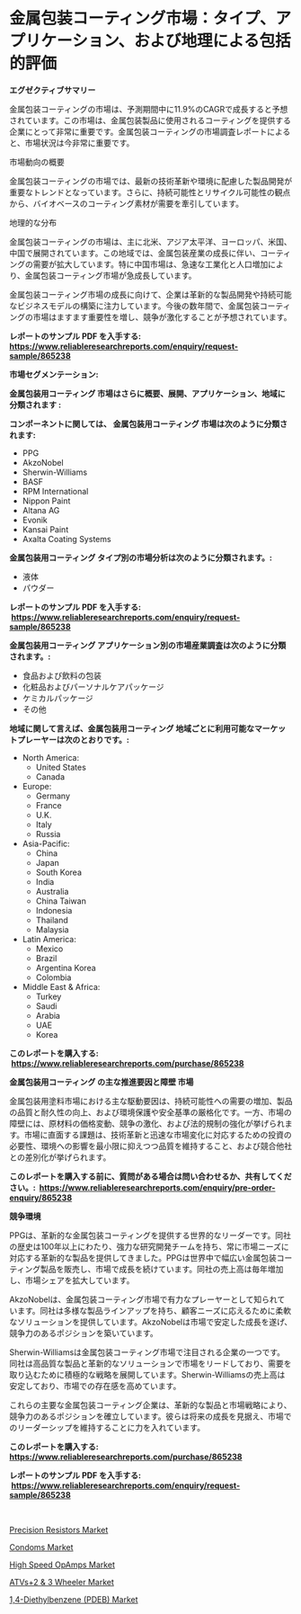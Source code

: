 <p><h1>金属包装コーティング市場：タイプ、アプリケーション、および地理による包括的評価</h1></p><p><strong>エグゼクティブサマリー</strong></p>
<p><p>金属包装コーティングの市場は、予測期間中に11.9%のCAGRで成長すると予想されています。この市場は、金属包装製品に使用されるコーティングを提供する企業にとって非常に重要です。金属包装コーティングの市場調査レポートによると、市場状況は今非常に重要です。</p><p>市場動向の概要</p><p>金属包装コーティングの市場では、最新の技術革新や環境に配慮した製品開発が重要なトレンドとなっています。さらに、持続可能性とリサイクル可能性の観点から、バイオベースのコーティング素材が需要を牽引しています。</p><p>地理的な分布</p><p>金属包装コーティングの市場は、主に北米、アジア太平洋、ヨーロッパ、米国、中国で展開されています。この地域では、金属包装産業の成長に伴い、コーティングの需要が拡大しています。特に中国市場は、急速な工業化と人口増加により、金属包装コーティング市場が急成長しています。</p><p>金属包装コーティング市場の成長に向けて、企業は革新的な製品開発や持続可能なビジネスモデルの構築に注力しています。今後の数年間で、金属包装コーティングの市場はますます重要性を増し、競争が激化することが予想されています。</p></p>
<p><strong>レポートのサンプル PDF を入手する: <a href="https://www.reliableresearchreports.com/enquiry/request-sample/865238">https://www.reliableresearchreports.com/enquiry/request-sample/865238</a></strong></p>
<p><strong>市場セグメンテーション:</strong></p>
<p><strong> 金属包装用コーティング 市場はさらに概要、展開、アプリケーション、地域に分類されます :</strong></p>
<p><strong>コンポーネントに関しては、 金属包装用コーティング 市場は次のように分類されます: &nbsp;</strong></p>
<p><ul><li>PPG</li><li>AkzoNobel</li><li>Sherwin-Williams</li><li>BASF</li><li>RPM International</li><li>Nippon Paint</li><li>Altana AG</li><li>Evonik</li><li>Kansai Paint</li><li>Axalta Coating Systems</li></ul></p>
<p><strong> 金属包装用コーティング タイプ別の市場分析は次のように分類されます。:</strong></p>
<p><ul><li>液体</li><li>パウダー</li></ul></p>
<p><strong>レポートのサンプル PDF を入手する: &nbsp;<a href="https://www.reliableresearchreports.com/enquiry/request-sample/865238">https://www.reliableresearchreports.com/enquiry/request-sample/865238</a></strong></p>
<p><strong> 金属包装用コーティング アプリケーション別の市場産業調査は次のように分類されます。:</strong></p>
<p><ul><li>食品および飲料の包装</li><li>化粧品およびパーソナルケアパッケージ</li><li>ケミカルパッケージ</li><li>その他</li></ul></p>
<p><strong>地域に関して言えば、金属包装用コーティング 地域ごとに利用可能なマーケットプレーヤーは次のとおりです。:</strong></p>
<p><ul>
    <li>
        North America:
        <ul>
            <li>United States</li>
            <li>Canada</li>
        </ul>
    </li>
    <li>
        Europe:
        <ul>
            <li>Germany</li>
            <li>France</li>
            <li>U.K.</li>
            <li>Italy</li>
            <li>Russia</li>
        </ul>
    </li>
    <li>
        Asia-Pacific:
        <ul>
            <li>China</li>
            <li>Japan</li>
            <li>South Korea</li>
            <li>India</li>
            <li>Australia</li>
            <li>China Taiwan</li>
            <li>Indonesia</li>
            <li>Thailand</li>
            <li>Malaysia</li>
        </ul>
    </li>
    <li>
        Latin America:
        <ul>
            <li>Mexico</li>
            <li>Brazil</li>
            <li>Argentina Korea</li>
            <li>Colombia</li>
        </ul>
    </li>
    <li>
        Middle East & Africa:
        <ul>
            <li>Turkey</li>
            <li>Saudi</li>
            <li>Arabia</li>
            <li>UAE</li>
            <li>Korea</li>
        </ul>
    </li>
    </ul></p>
<p><strong>このレポートを購入する: &nbsp;<a href="https://www.reliableresearchreports.com/purchase/865238">https://www.reliableresearchreports.com/purchase/865238</a></strong></p>
<p><strong>金属包装用コーティング の主な推進要因と障壁 市場</strong></p>
<p><p>金属包装用塗料市場における主な駆動要因は、持続可能性への需要の増加、製品の品質と耐久性の向上、および環境保護や安全基準の厳格化です。一方、市場の障壁には、原材料の価格変動、競争の激化、および法的規制の強化が挙げられます。市場に直面する課題は、技術革新と迅速な市場変化に対応するための投資の必要性、環境への影響を最小限に抑えつつ品質を維持すること、および競合他社との差別化が挙げられます。</p></p>
<p><strong>このレポートを購入する前に、質問がある場合は問い合わせるか、共有してください。:&nbsp; <a href="https://www.reliableresearchreports.com/enquiry/pre-order-enquiry/865238">https://www.reliableresearchreports.com/enquiry/pre-order-enquiry/865238</a></strong></p>
<p><strong>競争環境</strong></p>
<p><p>PPGは、革新的な金属包装コーティングを提供する世界的なリーダーです。同社の歴史は100年以上にわたり、強力な研究開発チームを持ち、常に市場ニーズに対応する革新的な製品を提供してきました。PPGは世界中で幅広い金属包装コーティング製品を販売し、市場で成長を続けています。同社の売上高は毎年増加し、市場シェアを拡大しています。</p><p>AkzoNobelは、金属包装コーティング市場で有力なプレーヤーとして知られています。同社は多様な製品ラインアップを持ち、顧客ニーズに応えるために柔軟なソリューションを提供しています。AkzoNobelは市場で安定した成長を遂げ、競争力のあるポジションを築いています。</p><p>Sherwin-Williamsは金属包装コーティング市場で注目される企業の一つです。同社は高品質な製品と革新的なソリューションで市場をリードしており、需要を取り込むために積極的な戦略を展開しています。Sherwin-Williamsの売上高は安定しており、市場での存在感を高めています。</p><p>これらの主要な金属包装コーティング企業は、革新的な製品と市場戦略により、競争力のあるポジションを確立しています。彼らは将来の成長を見据え、市場でのリーダーシップを維持することに力を入れています。</p></p>
<p><strong>このレポートを購入する: &nbsp; <a href="https://www.reliableresearchreports.com/purchase/865238">https://www.reliableresearchreports.com/purchase/865238</a></strong></p>
<p><strong>レポートのサンプル PDF を入手する: &nbsp;<a href="https://www.reliableresearchreports.com/enquiry/request-sample/865238">https://www.reliableresearchreports.com/enquiry/request-sample/865238</a></strong><strong></strong></p>
<p>&nbsp;</p>
<p><p><a href="https://view.publitas.com/reportprime-1/precision-resistors-market-insights-market-players-and-forecast-till-2031/">Precision Resistors Market</a></p><p><a href="https://mire-aunt-385.notion.site/Condoms-Market-Analysis-Examines-its-Scope-on-Growth-Opportunities-and-Forecasted-Trends-Spanning-f-2aff64d916494a36a92085eeb90ed957">Condoms Market</a></p><p><a href="https://view.publitas.com/reportprime-1/high-speed-opamps-market-size-and-examines-its-market-scope-with-a-primary-focus-on-growth-opportunities-and-forecasted-trends-spanning-from-2024-to-2031/">High Speed OpAmps Market</a></p><p><a href="https://butternut-bug-553.notion.site/ATVs-2-3-Wheeler-Market-Size-Growth-and-Forecast-from-2024-2031-59d6cf023d6c4204879bcc1548f3f3e3">ATVs+2 & 3 Wheeler Market</a></p><p><a href="https://invited-way-688.notion.site/Global-1-4-Diethylbenzene-PDEB-Market-by-Types-Applications-and-Major-Players-with-Regional-Gro-713bad8f83094e2dbac04a40bf67c041">1,4-Diethylbenzene (PDEB) Market</a></p></p>